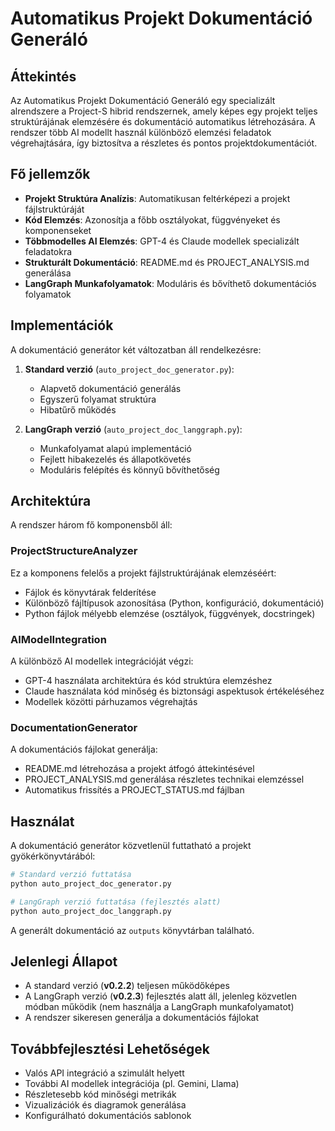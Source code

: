 # Automatikus Projekt Dokumentáció Generáló

## Áttekintés

Az Automatikus Projekt Dokumentáció Generáló egy specializált alrendszere a Project-S hibrid rendszernek, amely képes egy projekt teljes struktúrájának elemzésére és dokumentáció automatikus létrehozására. A rendszer több AI modellt használ különböző elemzési feladatok végrehajtására, így biztosítva a részletes és pontos projektdokumentációt.

## Fő jellemzők

- **Projekt Struktúra Analízis**: Automatikusan feltérképezi a projekt fájlstruktúráját
- **Kód Elemzés**: Azonosítja a főbb osztályokat, függvényeket és komponenseket
- **Többmodelles AI Elemzés**: GPT-4 és Claude modellek specializált feladatokra
- **Strukturált Dokumentáció**: README.md és PROJECT_ANALYSIS.md generálása
- **LangGraph Munkafolyamatok**: Moduláris és bővíthető dokumentációs folyamatok

## Implementációk

A dokumentáció generátor két változatban áll rendelkezésre:

1. **Standard verzió** (`auto_project_doc_generator.py`): 
   - Alapvető dokumentáció generálás
   - Egyszerű folyamat struktúra
   - Hibatűrő működés

2. **LangGraph verzió** (`auto_project_doc_langgraph.py`):
   - Munkafolyamat alapú implementáció
   - Fejlett hibakezelés és állapotkövetés
   - Moduláris felépítés és könnyű bővíthetőség

## Architektúra

A rendszer három fő komponensből áll:

### ProjectStructureAnalyzer

Ez a komponens felelős a projekt fájlstruktúrájának elemzéséért:

- Fájlok és könyvtárak felderítése
- Különböző fájltípusok azonosítása (Python, konfiguráció, dokumentáció)
- Python fájlok mélyebb elemzése (osztályok, függvények, docstringek)

### AIModelIntegration

A különböző AI modellek integrációját végzi:

- GPT-4 használata architektúra és kód struktúra elemzéshez
- Claude használata kód minőség és biztonsági aspektusok értékeléséhez
- Modellek közötti párhuzamos végrehajtás

### DocumentationGenerator

A dokumentációs fájlokat generálja:

- README.md létrehozása a projekt átfogó áttekintésével
- PROJECT_ANALYSIS.md generálása részletes technikai elemzéssel
- Automatikus frissítés a PROJECT_STATUS.md fájlban

## Használat

A dokumentáció generátor közvetlenül futtatható a projekt gyökérkönyvtárából:

```bash
# Standard verzió futtatása
python auto_project_doc_generator.py

# LangGraph verzió futtatása (fejlesztés alatt)
python auto_project_doc_langgraph.py
```

A generált dokumentáció az `outputs` könyvtárban található.

## Jelenlegi Állapot

- A standard verzió (**v0.2.2**) teljesen működőképes
- A LangGraph verzió (**v0.2.3**) fejlesztés alatt áll, jelenleg közvetlen módban működik (nem használja a LangGraph munkafolyamatot)
- A rendszer sikeresen generálja a dokumentációs fájlokat

## Továbbfejlesztési Lehetőségek

- Valós API integráció a szimulált helyett
- További AI modellek integrációja (pl. Gemini, Llama)
- Részletesebb kód minőségi metrikák
- Vizualizációk és diagramok generálása
- Konfigurálható dokumentációs sablonok
